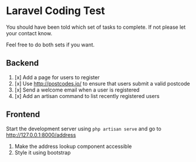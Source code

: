 # Laravel Coding Test

You should have been told which set of tasks to complete. If not please let your contact know.

Feel free to do both sets if you want. 

## Backend

1. [x] Add a page for users to register
2. [x] Use http://postcodes.io/ to ensure that users submit a valid postcode
3. [x] Send a welcome email when a user is registered
4. [x] Add an artisan command to list recently registered users

## Frontend

Start the development server using `php artisan serve` and go to http://127.0.0.1:8000/address

1. Make the address lookup component accessible
2. Style it using bootstrap
